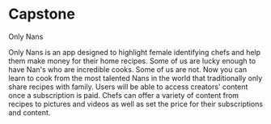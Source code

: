 # Capstone
Only Nans

Only Nans is an app designed to highlight female identifying chefs and help them make money for their home recipes.
Some of us are lucky enough to have Nan's who are incredible cooks. Some of us are not.
Now you can learn to cook from the most talented Nans in the world that traditionally only share recipes with family.
Users will be able to access creators' content once a subscription is paid.
Chefs can offer a variety of content from recipes to pictures and videos as well as set the price for their subscriptions and content.
